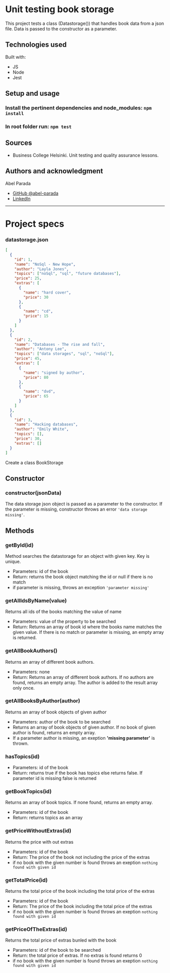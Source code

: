 # Unit testing book storage

This project tests a class (Datastorage()) that handles book data from a json file. Data is passed to the constructor as a parameter.

## Technologies used

Built with:

- JS
- Node
- Jest

## Setup and usage

### Install the pertinent dependencies and node_modules: `npm install`

### In root folder run: `npm test`

## Sources

- Business College Helsinki. Unit testing and quality assurance lessons.

## Authors and acknowledgment

Abel Parada

- [GitHub @abel-parada](https://github.com/abel-parada)
- [LinkedIn](https://www.linkedin.com/in/abelparadamillan/)

---

# Project specs

### **datastorage.json**

```json
[
  {
    "id": 1,
    "name": "NoSql - New Hope",
    "author": "Layla Jones",
    "topics": ["noSql", "sql", "future databases"],
    "price": 25,
    "extras": [
      {
        "name": "hard cover",
        "price": 30
      },
      {
        "name": "cd",
        "price": 15
      }
    ]
  },
  {
    "id": 2,
    "name": "Databases - The rise and fall",
    "author": "Antony Lee",
    "topics": ["data storages", "sql", "noSql"],
    "price": 45,
    "extras": [
      {
        "name": "signed by author",
        "price": 80
      },
      {
        "name": "dvd",
        "price": 65
      }
    ]
  },
  {
    "id": 3,
    "name": "Hacking databases",
    "author": "Emily White",
    "topics": [],
    "price": 30,
    "extras": []
  }
]
```

Create a class BookStorage

## Constructor

### **constructor(jsonData)**

The data storage json object is passed as a parameter to the constructor. If the parameter is missing, constructor throws an error `'data storage missing'`.

## Methods

### **getById(id)**

Method searches the datastorage for an object with given key. Key is unique.

- Parameters: id of the book
- Return: returns the book object matching the id or null if there is no match
- if parameter is missing, throws an exception `'parameter missing'`

### **getAllIdsByName(value)**

Returns all ids of the books matching the value of name

- Parameters: value of the property to be searched
- Return: Returns an array of book id where the books name matches the given value. If there is no match or parameter is missing, an empty array is returned.

### **getAllBookAuthors()**

Returns an array of different book authors.

- Parameters: none
- Return: Returns an array of different book authors. If no authors are found, returns an empty array. The author is added to the result array only once.

### **getAllBooksByAuthor(author)**

Returns an array of book objects of given author

- Parameters: author of the book to be searched
- Returns an array of book objects of given author. If no book of given author is found, returns an empty array.
- If a parameter author is missing, an exeption **'missing parameter'** is thrown.

### **hasTopics(id)**

- Parameters: id of the book
- Return: returns true if the book has topics else returns false. If parameter id is missing false is returned

### **getBookTopics(id)**

Returns an array of book topics. If none found, returns an empty array.

- Parameters: id of the book
- Return: returns topics as an array

### **getPriceWithoutExtras(id)**

Returns the price with out extras

- Parameters: id of the book
- Return: The price of the book not including the price of the extras
- if no book with the given number is found throws an exeption `nothing found with given id`

### **getTotalPrice(id)**

Returns the total price of the book including the total price of the extras

- Parameters: id of the book
- Return: The price of the book including the total price of the extras
- if no book with the given number is found throws an exeption `nothing found with given id`

### **getPriceOfTheExtras(id)**

Returns the total price of extras bunled with the book

- Parameters: id of the book to be searched
- Return: the total price of extras. If no extras is found returns 0
- if no book with the given number is found throws an exeption `nothing found with given id`
